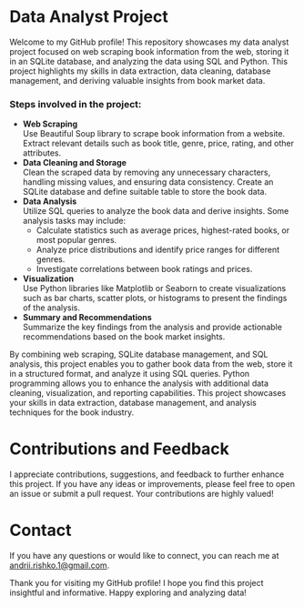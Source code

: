# Data Analyst Project

Welcome to my GitHub profile! This repository showcases my data analyst project focused on web scraping book information from the web, storing it in an SQLite database, and analyzing the data using SQL and Python. This project highlights my skills in data extraction, data cleaning, database management, and deriving valuable insights from book market data.

### Steps involved in the project:
- __Web Scraping__ <br>
Use Beautiful Soup library to scrape book information from a website. Extract relevant details such as book title, genre, price, rating, and other attributes.
- __Data Cleaning and Storage__ <br>
Clean the scraped data by removing any unnecessary characters, handling missing values, and ensuring data consistency. Create an SQLite database and define suitable table to store the book data.
- __Data Analysis__ <br>
Utilize SQL queries to analyze the book data and derive insights. Some analysis tasks may include:
    - Calculate statistics such as average prices, highest-rated books, or most popular genres.
    - Analyze price distributions and identify price ranges for different genres.
    - Investigate correlations between book ratings and prices.
- __Visualization__ <br>
Use Python libraries like Matplotlib or Seaborn to create visualizations such as bar charts, scatter plots, or histograms to present the findings of the analysis.
- __Summary and Recommendations__ <br>
Summarize the key findings from the analysis and provide actionable recommendations based on the book market insights. 

By combining web scraping, SQLite database management, and SQL analysis, this project enables you to gather book data from the web, store it in a structured format, and analyze it using SQL queries. Python programming allows you to enhance the analysis with additional data cleaning, visualization, and reporting capabilities. This project showcases your skills in data extraction, database management, and analysis techniques for the book industry.


# Contributions and Feedback
I appreciate contributions, suggestions, and feedback to further enhance this project. If you have any ideas or improvements, please feel free to open an issue or submit a pull request. Your contributions are highly valued!

# Contact
If you have any questions or would like to connect, you can reach me at andrii.rishko.1@gmail.com.

Thank you for visiting my GitHub profile! I hope you find this project insightful and informative. Happy exploring and analyzing data!
